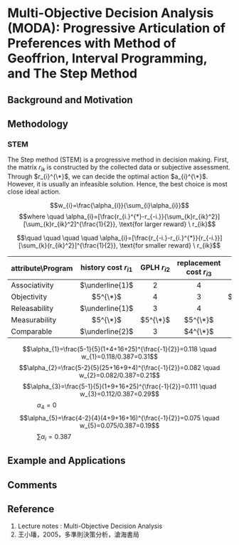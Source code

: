 # Multi-Objective Decision Analysis (MODA): Progressive Articulation of Preferences with Method of Geoffrion, Interval Programming, and The Step Method

## Background and Motivation
## Methodology
### STEM
The Step method (STEM) is a progressive method in decision making. First, the matrix $r_{ik}$ is constructed by the collected data or subjective assessment. Through $r_{i}^{\*}$, we can decide the optimal action $a_{i}^{\*}$. However, it is usually an infeasible solution. Hence, the best choice is most close ideal action.

$$w_{i}=\frac{\alpha_{i}}{\sum_{i}\alpha_{i}}$$
$$where \quad \alpha_{i}=[\frac{r_{i.}^{*}-r_{-i.}}{\sum_{k}r_{ik}^2}][\sum_{k}r_{ik}^2]^{\frac{1}{2}}, \text{for larger reward} \ r_{ik}$$

$$\quad \quad \quad \quad \alpha_{i}=[\frac{r_{-i.}-r_{i.}^{*}}{r_{-i.}}][\sum_{k}{r_{ik}^2}]^{\frac{1}{2}}, \text{for smaller reward} \ r_{ik}$$

| attribute\Program | history cost $r_{i1}$ | GPLH $r_{i2}$ | replacement cost $r_{i3}$ | export value $r_{i4}$ | ideal value $a_{i.}^{\*}$ |
| ----------------- | :-------------------: | :-----------: | :-----------------------: | :--------------------: | :-----------------------: |
| Associativity | $\underline{1}$ | 2 | 4 | $5^{\*}$ | 5 |  
| Objectivity | $5^{\*}$ | 4 | 3 | $\underline{2}$ | 5 |
| Releasability | $\underline{1}$ | 3 | 4 | $5^{\*}$ | 5 |
| Measurability | $5^{\*}$ | $5^{\*}$ | $5^{\*}$ | $5^{\*}$ | 5 | 
| Comparable | $\underline{2}$ | 3 | $4^{\*}$ | $4^{\*}$ | 4 | 

$$\alpha_{1}=\frac{5-1}{5}(1+4+16+25)^{\frac{-1}{2}}=0.118 \quad w_{1}=0.118/0.387=0.31$$
$$\alpha_{2}=\frac{5-2}{5}(25+16+9+4)^{\frac{-1}{2}}=0.082 \quad w_{2}=0.082/0.387=0.21$$
$$\alpha_{3}=\frac{5-1}{5}(1+9+16+25)^{\frac{-1}{2}}=0.111 \quad w_{3}=0.112/0.387=0.29$$
$\quad \quad \quad \quad \alpha_{4}=0$
$$\alpha_{5}=\frac{4-2}{4}(4+9+16+16)^{\frac{-1}{2}}=0.075 \quad w_{5}=0.075/0.387=0.19$$
$\quad \quad \quad \quad \sum{\alpha_{i}}=0.387$
## Example and Applications
## Comments
## Reference
1. Lecture notes : Multi-Objective Decision Analysis
2. 王小璠，2005，多準則決策分析，滄海書局

